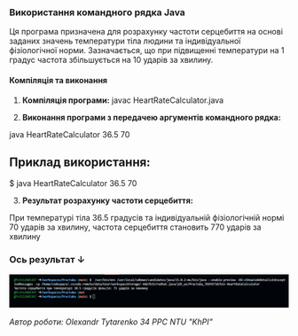 ### Використання командного рядка Java

Ця програма призначена для розрахунку частоти серцебиття на основі заданих значень температури тіла людини та індивідуальної фізіологічної норми. Зазначається, що при підвищенні температури на 1 градус частота збільшується на 10 ударів за хвилину.

#### Компіляція та виконання

1. **Компіляція програми:**
javac HeartRateCalculator.java

2. **Виконання програми з передачею аргументів командного рядка:**

java HeartRateCalculator 36.5 70

## Приклад використання:

$ java HeartRateCalculator 36.5 70

3. **Результат розрахунку частоти серцебиття:**

При температурі тіла 36.5 градусів та індивідуальній фізіологічній нормі 70 ударів за хвилину,
частота серцебиття становить 770 ударів за хвилину

### Ось результат ↓

![Результат](/images.png/2.png)

*Автор роботи: Olexandr Tytarenko 34  PPC NTU "KhPI"*